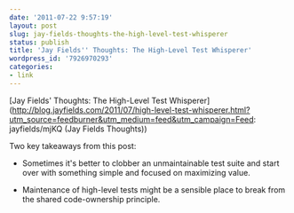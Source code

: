 ```yaml
---
date: '2011-07-22 9:57:19'
layout: post
slug: jay-fields-thoughts-the-high-level-test-whisperer
status: publish
title: 'Jay Fields'' Thoughts: The High-Level Test Whisperer'
wordpress_id: '7926970293'
categories:
- link
---
```


[Jay Fields' Thoughts: The High-Level Test Whisperer](http://blog.jayfields.com/2011/07/high-level-test-whisperer.html?utm_source=feedburner&utm_medium=feed&utm_campaign=Feed: jayfields/mjKQ (Jay Fields Thoughts))  


Two key takeaways from this post:


  * Sometimes it's better to clobber an unmaintainable test suite and start over with something simple and focused on maximizing value.


  * Maintenance of high-level tests might be a sensible place to break from the shared code-ownership principle.


